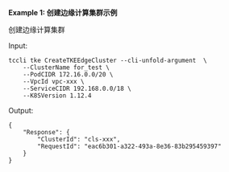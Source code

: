 **Example 1: 创建边缘计算集群示例**

创建边缘计算集群

Input: 

```
tccli tke CreateTKEEdgeCluster --cli-unfold-argument  \
    --ClusterName for_test \
    --PodCIDR 172.16.0.0/20 \
    --VpcId vpc-xxx \
    --ServiceCIDR 192.168.0.0/18 \
    --K8SVersion 1.12.4
```

Output: 
```
{
    "Response": {
        "ClusterId": "cls-xxx",
        "RequestId": "eac6b301-a322-493a-8e36-83b295459397"
    }
}
```

